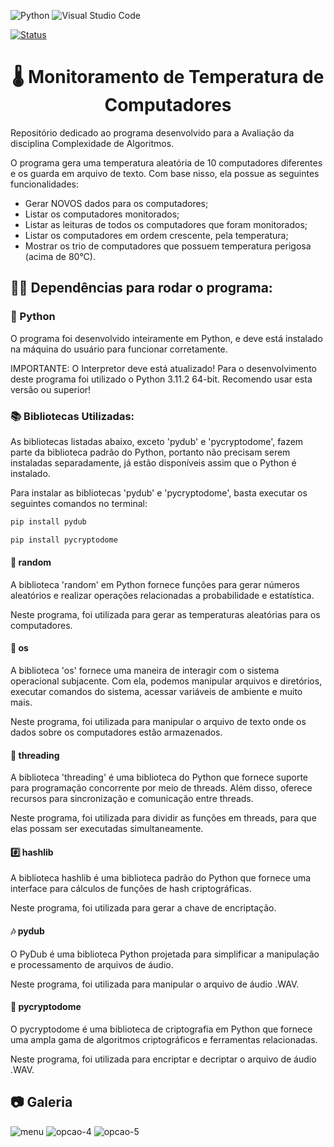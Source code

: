 ![Python](https://img.shields.io/badge/python-3670A0?style=for-the-badge&logo=python&logoColor=ffdd54) ![Visual Studio Code](https://img.shields.io/badge/Visual%20Studio%20Code-0078d7.svg?style=for-the-badge&logo=visual-studio-code&logoColor=white)

[![Status](https://img.shields.io/badge/Status-Concluído-blue)]()

<h1 align="center">🌡️ Monitoramento de Temperatura de Computadores</h1>

Repositório dedicado ao programa desenvolvido para a Avaliação da disciplina Complexidade de Algoritmos.

O programa gera uma temperatura aleatória de 10 computadores diferentes e os guarda em arquivo de texto. Com base nisso, ela possue as seguintes funcionalidades:
- Gerar NOVOS dados para os computadores;
- Listar os computadores monitorados;
- Listar as leituras de todos os computadores que foram monitorados;
- Listar os computadores em ordem crescente, pela temperatura;
- Mostrar os trio de computadores que possuem temperatura perigosa (acima de 80°C).

<h2>👋🏼 Dependências para rodar o programa: </h2>

<h3>🐍 Python</h3>
O programa foi desenvolvido inteiramente em Python, e deve está instalado na máquina do usuário para funcionar corretamente.

IMPORTANTE: O Interpretor deve está atualizado! Para o desenvolvimento deste programa foi utilizado o Python 3.11.2 64-bit. Recomendo usar esta versão ou superior!

<h3>📚 Bibliotecas Utilizadas: </h3>
As bibliotecas listadas abaixo, exceto 'pydub' e 'pycryptodome', fazem parte da biblioteca padrão do Python, portanto não precisam serem instaladas separadamente, já estão disponíveis assim que o Python é instalado.

Para instalar as bibliotecas 'pydub' e 'pycryptodome', basta executar os seguintes comandos no terminal:

```bash
pip install pydub
```

```bash
pip install pycryptodome
```

<h4>🎲 random</h4>
A biblioteca 'random' em Python fornece funções para gerar números aleatórios e realizar operações relacionadas a probabilidade e estatística.

Neste programa, foi utilizada para gerar as temperaturas aleatórias para os computadores.

<h4>📂 os</h4>
A biblioteca 'os' fornece uma maneira de interagir com o sistema operacional subjacente. Com ela, podemos manipular arquivos e diretórios, executar comandos do sistema, acessar variáveis de ambiente e muito mais.

Neste programa, foi utilizada para manipular o arquivo de texto onde os dados sobre os computadores estão armazenados.

<h4>🧵 threading</h4>
A biblioteca 'threading' é uma biblioteca do Python que fornece suporte para programação concorrente por meio de threads. Além disso, oferece recursos para sincronização e comunicação entre threads.

Neste programa, foi utilizada para dividir as funções em threads, para que elas possam ser executadas simultaneamente.

<h4>#️⃣ hashlib</h4>
A biblioteca hashlib é uma biblioteca padrão do Python que fornece uma interface para cálculos de funções de hash criptográficas.

Neste programa, foi utilizada para gerar a chave de encriptação.

<h4>🎶 pydub</h4>
O PyDub é uma biblioteca Python projetada para simplificar a manipulação e processamento de arquivos de áudio.

Neste programa, foi utilizada para manipular o arquivo de áudio .WAV.

<h4>🙈 pycryptodome</h4>
O pycryptodome é uma biblioteca de criptografia em Python que fornece uma ampla gama de algoritmos criptográficos e ferramentas relacionadas.

Neste programa, foi utilizada para encriptar e decriptar o arquivo de áudio .WAV.

<h2>📷 Galeria</h2>

![menu](https://user-images.githubusercontent.com/85349959/230675288-2280f127-1d05-4e95-9e31-074c83994f57.png)
![opcao-4](https://user-images.githubusercontent.com/85349959/230675350-a1391143-48d7-46d8-b35a-041c86fb8aa5.png)
![opcao-5](https://user-images.githubusercontent.com/85349959/230675465-025717d4-dad1-40d5-8285-c982646462ab.png)
